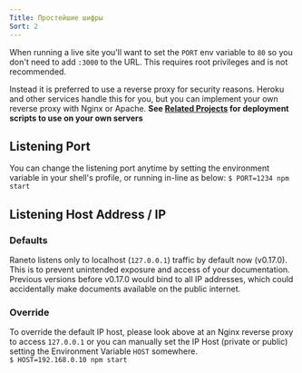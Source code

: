 ```yaml
---
Title: Простейшие шифры
Sort: 2
---
```


When running a live site you'll want to set the `PORT` env variable to `80` so you don't need to add `:3000` to the URL.
This requires root privileges and is not recommended.

Instead it is preferred to use a reverse proxy for security reasons.
Heroku and other services handle this for you, but you can implement your own reverse proxy with Nginx or Apache.
**See [Related Projects](%base_url%/related-projects) for deployment scripts to use on your own servers**

## Listening Port
You can change the listening port anytime by setting the environment variable in your shell's profile, or running in-line as below:
`$ PORT=1234 npm start`

## Listening Host Address / IP

### Defaults
Raneto listens only to localhost (`127.0.0.1`) traffic by default now (v0.17.0).  
This is to prevent unintended exposure and access of your documentation.  
Previous versions before v0.17.0 would bind to all IP addresses, which could accidentally make documents available on the public internet.  

### Override
To override the default IP host, please look above at an Nginx reverse proxy to access `127.0.0.1` or you can manually set the IP Host (private or public) setting the Environment Variable `HOST` somewhere.  
`$ HOST=192.168.0.10 npm start`

